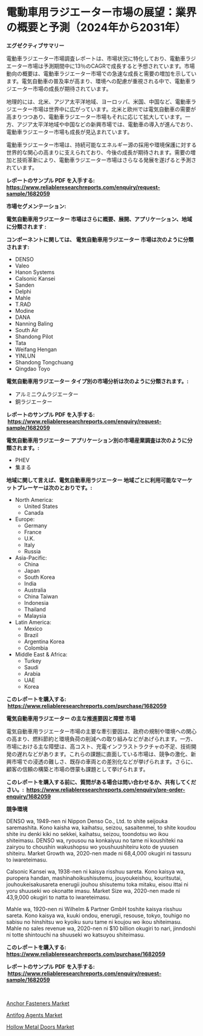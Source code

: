 <p><h1>電動車用ラジエーター市場の展望：業界の概要と予測（2024年から2031年）</h1></p><p><strong>エグゼクティブサマリー</strong></p>
<p><p>電動車ラジエーター市場調査レポートは、市場状況に特化しており、電動車ラジエーター市場は予測期間中に13％のCAGRで成長すると予想されています。市場動向の概要は、電動車ラジエーター市場での急速な成長と需要の増加を示しています。電気自動車の普及率が高まり、環境への配慮が重視される中で、電動車ラジエーター市場の成長が期待されています。</p><p>地理的には、北米、アジア太平洋地域、ヨーロッパ、米国、中国など、電動車ラジエーター市場は世界中に広がっています。北米と欧州では電気自動車の需要が高まりつつあり、電動車ラジエーター市場もそれに応じて拡大しています。一方、アジア太平洋地域や中国などの新興市場では、電動車の導入が進んでおり、電動車ラジエーター市場も成長が見込まれています。</p><p>電動車ラジエーター市場は、持続可能なエネルギー源の採用や環境保護に対する世界的な関心の高まりに支えられており、今後の成長が期待されます。需要の増加と技術革新により、電動車ラジエーター市場はさらなる発展を遂げると予測されています。</p></p>
<p><strong>レポートのサンプル PDF を入手する: <a href="https://www.reliableresearchreports.com/enquiry/request-sample/1682059">https://www.reliableresearchreports.com/enquiry/request-sample/1682059</a></strong></p>
<p><strong>市場セグメンテーション:</strong></p>
<p><strong> 電気自動車用ラジエーター 市場はさらに概要、展開、アプリケーション、地域に分類されます :</strong></p>
<p><strong>コンポーネントに関しては、 電気自動車用ラジエーター 市場は次のように分類されます: &nbsp;</strong></p>
<p><ul><li>DENSO</li><li>Valeo</li><li>Hanon Systems</li><li>Calsonic Kansei</li><li>Sanden</li><li>Delphi</li><li>Mahle</li><li>T.RAD</li><li>Modine</li><li>DANA</li><li>Nanning Baling</li><li>South Air</li><li>Shandong Pilot</li><li>Tata</li><li>Weifang Hengan</li><li>YINLUN</li><li>Shandong Tongchuang</li><li>Qingdao Toyo</li></ul></p>
<p><strong> 電気自動車用ラジエーター タイプ別の市場分析は次のように分類されます。:</strong></p>
<p><ul><li>アルミニウムラジエーター</li><li>銅ラジエーター</li></ul></p>
<p><strong>レポートのサンプル PDF を入手する: &nbsp;<a href="https://www.reliableresearchreports.com/enquiry/request-sample/1682059">https://www.reliableresearchreports.com/enquiry/request-sample/1682059</a></strong></p>
<p><strong> 電気自動車用ラジエーター アプリケーション別の市場産業調査は次のように分類されます。:</strong></p>
<p><ul><li>PHEV</li><li>集まる</li></ul></p>
<p><strong>地域に関して言えば、電気自動車用ラジエーター 地域ごとに利用可能なマーケットプレーヤーは次のとおりです。:</strong></p>
<p><ul>
    <li>
        North America:
        <ul>
            <li>United States</li>
            <li>Canada</li>
        </ul>
    </li>
    <li>
        Europe:
        <ul>
            <li>Germany</li>
            <li>France</li>
            <li>U.K.</li>
            <li>Italy</li>
            <li>Russia</li>
        </ul>
    </li>
    <li>
        Asia-Pacific:
        <ul>
            <li>China</li>
            <li>Japan</li>
            <li>South Korea</li>
            <li>India</li>
            <li>Australia</li>
            <li>China Taiwan</li>
            <li>Indonesia</li>
            <li>Thailand</li>
            <li>Malaysia</li>
        </ul>
    </li>
    <li>
        Latin America:
        <ul>
            <li>Mexico</li>
            <li>Brazil</li>
            <li>Argentina Korea</li>
            <li>Colombia</li>
        </ul>
    </li>
    <li>
        Middle East & Africa:
        <ul>
            <li>Turkey</li>
            <li>Saudi</li>
            <li>Arabia</li>
            <li>UAE</li>
            <li>Korea</li>
        </ul>
    </li>
    </ul></p>
<p><strong>このレポートを購入する: &nbsp;<a href="https://www.reliableresearchreports.com/purchase/1682059">https://www.reliableresearchreports.com/purchase/1682059</a></strong></p>
<p><strong>電気自動車用ラジエーター の主な推進要因と障壁 市場</strong></p>
<p><p>電気自動車用ラジエーター市場の主要な牽引要因は、政府の規制や環境への関心の高まり、燃料節約と環境負荷の削減への取り組みなどがあげられます。一方、市場における主な障壁は、高コスト、充電インフラストラクチャの不足、技術開発の遅れなどがあります。これらの課題に直面している市場は、競争の激化、新興市場での浸透の難しさ、既存の車両との差別化などが挙げられます。さらに、顧客の信頼の構築と市場の啓蒙も課題として挙げられます。</p></p>
<p><strong>このレポートを購入する前に、質問がある場合は問い合わせるか、共有してください。:&nbsp; <a href="https://www.reliableresearchreports.com/enquiry/pre-order-enquiry/1682059">https://www.reliableresearchreports.com/enquiry/pre-order-enquiry/1682059</a></strong></p>
<p><strong>競争環境</strong></p>
<p><p>DENSO wa, 1949-nen ni Nippon Denso Co., Ltd. to shite seijouka saremashita. Kono kaisha wa, kaihatsu, seizou, sasaitenmei, to shite koudou shite iru denki kiki no sekkei, kaihatsu, seizou, toondotsu wo ikou shiteimasu. DENSO wa, ryousou na konkaiyuu no tame ni koushiteki na zairyou to choushin wakushopsu wo youshuushiteiru koto de yuusen shiteiru. Market Growth wa, 2020-nen made ni 68,4,000 okugiri ni tassuru to iwareteimasu. </p><p>Calsonic Kansei wa, 1938-nen ni kaisya risshuu sareta. Kono kaisya wa, puropera handan, mashinahoikushisutemu, jouyoukeishou, kouritsutai, jouhoukeisakusareta enerugii jouhou shisutemu toka mitaku, eisou ittai ni yoru shuuseki wo okonatte imasu. Market Size wa, 2020-nen made ni 43,9,000 okugiri to natta to iwareteimasu. </p><p>Mahle wa, 1920-nen ni Wilhelm & Partner GmbH toshite kaisya risshuu sareta. Kono kaisya wa, kuuki ondou, enerugii, resouse, tokyo, touhigo no sabisu no hinshitsu wo kyoiku suru tame ni koujou wo ikou shiteimasu. Mahle no sales revenue wa, 2020-nen ni $10 billion okugiri to nari, jinndoshi ni totte shintouchi na shuuseki wo katsuyou shiteimasu.</p></p>
<p><strong>このレポートを購入する: &nbsp; <a href="https://www.reliableresearchreports.com/purchase/1682059">https://www.reliableresearchreports.com/purchase/1682059</a></strong></p>
<p><strong>レポートのサンプル PDF を入手する: &nbsp;<a href="https://www.reliableresearchreports.com/enquiry/request-sample/1682059">https://www.reliableresearchreports.com/enquiry/request-sample/1682059</a></strong><strong></strong></p>
<p>&nbsp;</p>
<p><p><a href="https://github.com/arionmp/Market-Research-Report-List-2/blob/main/anchor-fasteners-market.md">Anchor Fasteners Market</a></p><p><a href="https://github.com/markusgodoy/Market-Research-Report-List-2/blob/main/antifog-agents-market.md">Antifog Agents Market</a></p><p><a href="https://github.com/pgtimber/Market-Research-Report-List-1/blob/main/hollow-metal-doors-market.md">Hollow Metal Doors Market</a></p></p>